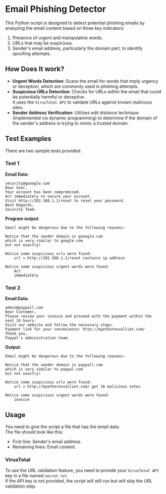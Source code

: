 # Email Phishing Detector

This Python script is designed to detect potential phishing emails by analyzing the email content based on three key indicators:
1. Presence of urgent and manipulative words.
2. URLs that may be suspicious.
3. Sender's email address, particularly the domain part, to identify spoofing attempts.

## How Does It work?

- **Urgent Words Detection**: Scans the email for words that imply urgency or deception, which are commonly used in phishing attempts.
- **Suspicious URLs Detection**: Checks for URLs within the email that could be potentially harmful or deceptive.  
    It uses the `VirusTotal API` to validate URLs against known malicious sites.
- **Sender Address Verification**: Utilizes edit distance technique (implemented via dynamic programming) to determine if the domain of the sender's address is trying to mimic a trusted domain.

## Test Examples
There are two sample tests provided:

### Test 1
**Email Data**:   
``` 
security@gooogle.com  
Dear User,  
Your account has been compromised.  
Act immediately to secure your account.  
Visit http://192.168.1.1/reset to reset your password.  
Best Regards,  
Security Team.  
```
**Program output**:
```
Email might be dangerous due to the following reasons:

Notice that the sender domain is gooogle.com
which is very similar to google.com
but not exactly!

Notice some suspicious urls were found:
	url = http://192.168.1.1/reset contains ip address

Notice some suspicious urgent words were found:
	Act
	immediately
```

### Test 2
**Email Data**:
``` 
admin@paypall.com
Dear Customer,
Please review your invoice and proceed with the payment within the next 24 hours.
Visit our website and follow the necessary steps.
Payment link for your convenience: http://myetherevvalliet.com/
Thank you,
Paypal's administration team.
```

**Output**:
```
Email might be dangerous due to the following reasons:

Notice that the sender domain is paypall.com
which is very similar to paypal.com
but not exactly!

Notice some suspicious urls were found:
	url = http://myetherevvalliet.com/ got 16 malicious votes

Notice some suspicious urgent words were found:
	invoice
```
## Usage

You need to give the script a file that has the email data.  
The file should look like this:  
- First line: Sender's email address.
- Remaining lines: Email content.

### VirusTotal
To use the URL validation feature, you need to provide your `VirusTotal API` key in a file named `secret.txt`.  
If the API key is not provided, the script will still run but will skip the URL validation step.
